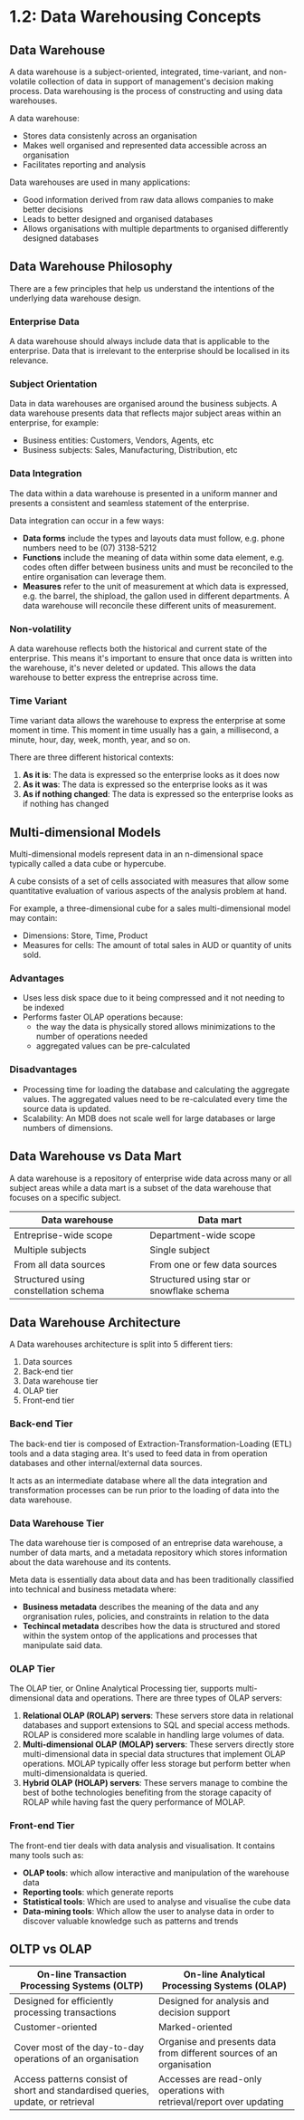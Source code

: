 # 1.2: Data Warehousing Concepts

## Data Warehouse
A data warehouse is a subject-oriented, integrated, time-variant, and non-volatile
collection of data in support of management's decision making process. Data warehousing
is the process of constructing and using data warehouses.

A data warehouse:
- Stores data consistenly across an organisation
- Makes well organised and represented data accessible across an organisation 
- Facilitates reporting and analysis

Data warehouses are used in many applications:
- Good information derived from raw data allows companies to make better decisions
- Leads to better designed and organised databases
- Allows organisations with multiple departments to organised differently designed
databases

## Data Warehouse Philosophy
There are a few principles that help us understand the intentions of the underlying
data warehouse design.

### Enterprise Data
A data warehouse should always include data that is applicable to the enterprise.
Data that is irrelevant to the enterprise should be localised in its relevance.

### Subject Orientation
Data in data warehouses are organised around the business subjects. A data warehouse
presents data that reflects major subject areas within an enterprise, for example:
- Business entities: Customers, Vendors, Agents, etc
- Business subjects: Sales, Manufacturing, Distribution, etc

### Data Integration
The data within a data warehouse is presented in a uniform manner and presents
a consistent and seamless statement of the enterprise.

Data integration can occur in a few ways:
- **Data forms** include the types and layouts data must follow, e.g. phone numbers
need to be (07) 3138-5212
- **Functions** include the meaning of data within some data element, e.g. codes
often differ between business units and must be reconciled to the entire organisation
can leverage them.
- **Measures** refer to the unit of measurement at which data is expressed, e.g.
the barrel, the shipload, the gallon used in different departments. A data warehouse
will reconcile these different units of measurement.

### Non-volatility
A data warehouse reflects both the historical and current state of the enterprise.
This means it's important to ensure that once data is written into the warehouse,
it's never deleted or updated. This allows the data warehouse to better express the
entreprise across time.

### Time Variant
Time variant data allows the warehouse to express the enterprise at some moment in time.
This moment in time usually has a gain, a millisecond, a minute, hour, day, week, month,
year, and so on.

There are three different historical contexts:
1. **As it is**: The data is expressed so the enterprise looks as it does now
2. **As it was**: The data is expressed so the enterprise looks as it was
3. **As if nothing changed**: The data is expressed so the enterprise looks as if nothing
has changed

## Multi-dimensional Models
Multi-dimensional models represent data in an n-dimensional space typically called
a data cube or hypercube.

A cube consists of a set of cells associated with measures that allow some quantitative
evaluation of various aspects of the analysis problem at hand.

For example, a three-dimensional cube for a sales multi-dimensional model may contain:
- Dimensions: Store, Time, Product
- Measures for cells: The amount of total sales in AUD or quantity of units sold.

### Advantages
- Uses less disk space due to it being compressed and it not needing to be indexed
- Performs faster OLAP operations because:
    - the way the data is physically stored allows minimizations to the number of operations needed
    - aggregated values can be pre-calculated

### Disadvantages
- Processing time for loading the database and calculating the aggregate values.
The aggregated values need to be re-calculated every time the source data is updated.
- Scalability: An MDB does not scale well for large databases or large numbers of dimensions.

## Data Warehouse vs Data Mart
A data warehouse is a repository of enterprise wide data across many or all subject
areas while a data mart is a subset of the data warehouse that focuses on a specific
subject.

| Data warehouse | Data mart |
|--|--|
| Entreprise-wide scope | Department-wide scope |
| Multiple subjects | Single subject |
| From all data sources | From one or few data sources |
| Structured using constellation schema | Structured using star or snowflake schema |

## Data Warehouse Architecture
A Data warehouses architecture is split into 5 different tiers:
1. Data sources
2. Back-end tier
3. Data warehouse tier
4. OLAP tier
5. Front-end tier

### Back-end Tier
The back-end tier is composed of Extraction-Transformation-Loading (ETL) tools and
a data staging area. It's used to feed data in from operation databases and other
internal/external data sources.

It acts as an intermediate database where all the data integration and transformation
processes can be run prior to the loading of data into the data warehouse.

### Data Warehouse Tier
The data warehouse tier is composed of an entreprise data warehouse, a number
of data marts, and a metadata repository which stores information about the data
warehouse and its contents.

Meta data is essentially data about data and has been traditionally classified
into technical and business metadata where:
- **Business metadata** describes the meaning of the data and any orgranisation 
rules, policies, and constraints in relation to the data
- **Techincal metadata** describes how the data is structured and stored within
the system ontop of the applications and processes that manipulate said data.

### OLAP Tier
The OLAP tier, or Online Analytical Processing tier, supports multi-dimensional
data and operations. There are three types of OLAP servers:
1. **Relational OLAP (ROLAP) servers**: These servers store data in relational databases
and support extensions to SQL and special access methods. ROLAP is considered more scalable
in handling large volumes of data.
2. **Multi-dimensional OLAP (MOLAP) servers**: These servers directly store multi-dimensional
data in special data structures that implement OLAP operations. MOLAP typically offer
less storage but perform better when multi-dimensionaldata is queried.
3. **Hybrid OLAP (HOLAP) servers**: These servers manage to combine the best of 
bothe technologies benefiting from the storage capacity of ROLAP while having fast
the query performance of MOLAP.

### Front-end Tier
The front-end tier deals with data analysis and visualisation. It contains many 
tools such as:
- **OLAP tools**: which allow interactive and manipulation of the warehouse data
- **Reporting tools**: which generate reports
- **Statistical tools**: Which are used to analyse and visualise the cube data
- **Data-mining tools**: Which allow the user to analyse data in order to discover
valuable knowledge such as patterns and trends

## OLTP vs OLAP

| On-line Transaction Processing Systems (OLTP) | On-line Analytical Processing Systems (OLAP) |
|--|--|
| Designed for efficiently processing transactions | Designed for analysis and decision support |
| Customer-oriented | Marked-oriented |
| Cover most of the day-to-day operations of an organisation | Organise and presents data from different sources of an organisation |
| Access patterns consist of short and standardised queries, update, or retrieval | Accesses are read-only operations with retrieval/report over updating |
